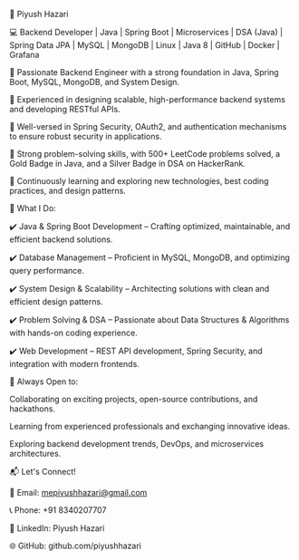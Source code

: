 🚀 Piyush Hazari

💻 Backend Developer | Java | Spring Boot | Microservices | DSA (Java) | Spring Data JPA | MySQL | MongoDB | Linux | Java 8 | GitHub | Docker | Grafana

🔹 Passionate Backend Engineer with a strong foundation in Java, Spring Boot, MySQL, MongoDB, and System Design.

🔹 Experienced in designing scalable, high-performance backend systems and developing RESTful APIs.

🔹 Well-versed in Spring Security, OAuth2, and authentication mechanisms to ensure robust security in applications.

🔹 Strong problem-solving skills, with 500+ LeetCode problems solved, a Gold Badge in Java, and a Silver Badge in DSA on HackerRank.

🔹 Continuously learning and exploring new technologies, best coding practices, and design patterns.

🚀 What I Do:

✔️ Java & Spring Boot Development – Crafting optimized, maintainable, and efficient backend solutions.

✔️ Database Management – Proficient in MySQL, MongoDB, and optimizing query performance.

✔️ System Design & Scalability – Architecting solutions with clean and efficient design patterns.

✔️ Problem Solving & DSA – Passionate about Data Structures & Algorithms with hands-on coding experience.

✔️ Web Development – REST API development, Spring Security, and integration with modern frontends.

📌 Always Open to:

Collaborating on exciting projects, open-source contributions, and hackathons.

Learning from experienced professionals and exchanging innovative ideas.

Exploring backend development trends, DevOps, and microservices architectures.

📬 Let's Connect!

📧 Email: mepiyushhazari@gmail.com 

📞 Phone: +91 8340207707

🔗 LinkedIn: Piyush Hazari

🌐 GitHub: github.com/piyushhazari
